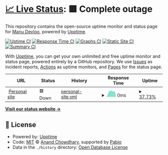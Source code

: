 # [📈 Live Status](https://Manu-Devloo.github.io/upptime): <!--live status--> **🟥 Complete outage**

This repository contains the open-source uptime monitor and status page for [Manu Devloo](www.manudevloo.com), powered by [Upptime](https://github.com/upptime/upptime).

[![Uptime CI](https://github.com/Manu-Devloo/upptime/workflows/Uptime%20CI/badge.svg)](https://github.com/Manu-Devloo/upptime/actions?query=workflow%3A%22Uptime+CI%22)
[![Response Time CI](https://github.com/Manu-Devloo/upptime/workflows/Response%20Time%20CI/badge.svg)](https://github.com/Manu-Devloo/upptime/actions?query=workflow%3A%22Response+Time+CI%22)
[![Graphs CI](https://github.com/Manu-Devloo/upptime/workflows/Graphs%20CI/badge.svg)](https://github.com/Manu-Devloo/upptime/actions?query=workflow%3A%22Graphs+CI%22)
[![Static Site CI](https://github.com/Manu-Devloo/upptime/workflows/Static%20Site%20CI/badge.svg)](https://github.com/Manu-Devloo/upptime/actions?query=workflow%3A%22Static+Site+CI%22)
[![Summary CI](https://github.com/Manu-Devloo/upptime/workflows/Summary%20CI/badge.svg)](https://github.com/Manu-Devloo/upptime/actions?query=workflow%3A%22Summary+CI%22)

With [Upptime](https://upptime.js.org), you can get your own unlimited and free uptime monitor and status page, powered entirely by a GitHub repository. We use [Issues](https://github.com/Manu-Devloo/upptime/issues) as incident reports, [Actions](https://github.com/Manu-Devloo/upptime/actions) as uptime monitors, and [Pages](https://Manu-Devloo.github.io/upptime) for the status page.

<!--start: status pages-->
<!-- This summary is generated by Upptime (https://github.com/upptime/upptime) -->
<!-- Do not edit this manually, your changes will be overwritten -->
<!-- prettier-ignore -->
| URL | Status | History | Response Time | Uptime |
| --- | ------ | ------- | ------------- | ------ |
| <img alt="" src="https://icons.duckduckgo.com/ip3/www.manudevloo.com.com.ico" height="13"> [Personal site](https://www.manudevloo.com.com) | 🟥 Down | [personal-site.yml](https://github.com/Manu-Devloo/Upptime/commits/HEAD/history/personal-site.yml) | <details><summary><img alt="Response time graph" src="./graphs/personal-site/response-time-week.png" height="20"> 0ms</summary><br><a href="https://Manu-Devloo.github.io/upptime/history/personal-site"><img alt="Response time 0" src="https://img.shields.io/endpoint?url=https%3A%2F%2Fraw.githubusercontent.com%2FManu-Devloo%2FUpptime%2FHEAD%2Fapi%2Fpersonal-site%2Fresponse-time.json"></a><br><a href="https://Manu-Devloo.github.io/upptime/history/personal-site"><img alt="24-hour response time 0" src="https://img.shields.io/endpoint?url=https%3A%2F%2Fraw.githubusercontent.com%2FManu-Devloo%2FUpptime%2FHEAD%2Fapi%2Fpersonal-site%2Fresponse-time-day.json"></a><br><a href="https://Manu-Devloo.github.io/upptime/history/personal-site"><img alt="7-day response time 0" src="https://img.shields.io/endpoint?url=https%3A%2F%2Fraw.githubusercontent.com%2FManu-Devloo%2FUpptime%2FHEAD%2Fapi%2Fpersonal-site%2Fresponse-time-week.json"></a><br><a href="https://Manu-Devloo.github.io/upptime/history/personal-site"><img alt="30-day response time 0" src="https://img.shields.io/endpoint?url=https%3A%2F%2Fraw.githubusercontent.com%2FManu-Devloo%2FUpptime%2FHEAD%2Fapi%2Fpersonal-site%2Fresponse-time-month.json"></a><br><a href="https://Manu-Devloo.github.io/upptime/history/personal-site"><img alt="1-year response time 0" src="https://img.shields.io/endpoint?url=https%3A%2F%2Fraw.githubusercontent.com%2FManu-Devloo%2FUpptime%2FHEAD%2Fapi%2Fpersonal-site%2Fresponse-time-year.json"></a></details> | <details><summary><a href="https://Manu-Devloo.github.io/upptime/history/personal-site">37.73%</a></summary><a href="https://Manu-Devloo.github.io/upptime/history/personal-site"><img alt="All-time uptime 37.73%" src="https://img.shields.io/endpoint?url=https%3A%2F%2Fraw.githubusercontent.com%2FManu-Devloo%2FUpptime%2FHEAD%2Fapi%2Fpersonal-site%2Fuptime.json"></a><br><a href="https://Manu-Devloo.github.io/upptime/history/personal-site"><img alt="24-hour uptime 37.73%" src="https://img.shields.io/endpoint?url=https%3A%2F%2Fraw.githubusercontent.com%2FManu-Devloo%2FUpptime%2FHEAD%2Fapi%2Fpersonal-site%2Fuptime-day.json"></a><br><a href="https://Manu-Devloo.github.io/upptime/history/personal-site"><img alt="7-day uptime 37.73%" src="https://img.shields.io/endpoint?url=https%3A%2F%2Fraw.githubusercontent.com%2FManu-Devloo%2FUpptime%2FHEAD%2Fapi%2Fpersonal-site%2Fuptime-week.json"></a><br><a href="https://Manu-Devloo.github.io/upptime/history/personal-site"><img alt="30-day uptime 37.73%" src="https://img.shields.io/endpoint?url=https%3A%2F%2Fraw.githubusercontent.com%2FManu-Devloo%2FUpptime%2FHEAD%2Fapi%2Fpersonal-site%2Fuptime-month.json"></a><br><a href="https://Manu-Devloo.github.io/upptime/history/personal-site"><img alt="1-year uptime 37.73%" src="https://img.shields.io/endpoint?url=https%3A%2F%2Fraw.githubusercontent.com%2FManu-Devloo%2FUpptime%2FHEAD%2Fapi%2Fpersonal-site%2Fuptime-year.json"></a></details>

<!--end: status pages-->

[**Visit our status website →**](https://Manu-Devloo.github.io/upptime)

## 📄 License

- Powered by: [Upptime](https://github.com/upptime/upptime)
- Code: [MIT](./LICENSE) © [Anand Chowdhary](https://anandchowdhary.com), supported by [Pabio](https://pabio.com)
- Data in the `./history` directory: [Open Database License](https://opendatacommons.org/licenses/odbl/1-0/)

